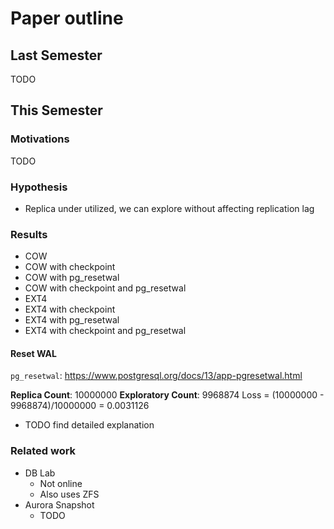 # Paper outline

## Last Semester
TODO

## This Semester

### Motivations
TODO

### Hypothesis
- Replica under utilized, we can explore without affecting replication lag

### Results
- COW
- COW with checkpoint
- COW with pg_resetwal
- COW with checkpoint and pg_resetwal
- EXT4
- EXT4 with checkpoint
- EXT4 with pg_resetwal
- EXT4 with checkpoint and pg_resetwal

#### Reset WAL
`pg_resetwal`: https://www.postgresql.org/docs/13/app-pgresetwal.html

**Replica Count**: 10000000
**Exploratory Count**: 9968874
Loss = (10000000 - 9968874)/10000000 = 0.0031126

- TODO find detailed explanation

### Related work
- DB Lab
  - Not online
  - Also uses ZFS
- Aurora Snapshot
  - TODO
